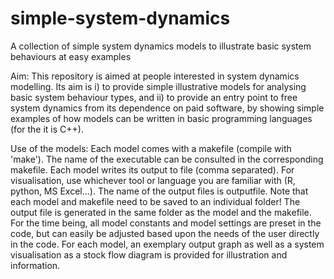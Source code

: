 # simple-system-dynamics
A collection of simple system dynamics models to illustrate basic system behaviours at easy examples

Aim: 
This repository is aimed at people interested in system dynamics modelling. Its aim is i) to provide simple illustrative models for analysing basic system behaviour types, and ii) to provide an entry point to free system dynamics from its dependence on paid software, by showing simple examples of how models can be written in basic programming languages (for the it is C++). 

Use of the models:
Each model comes with a makefile (compile with 'make'). The name of the executable can be consulted in the corresponding makefile. Each model writes its output to file (comma separated). For visualisation, use whichever tool or language you are familiar with (R, python, MS Excel...). The name of the output files is outputfile. 
Note that each model and makefile need to be saved to an individual folder! The output file is generated in the same folder as the model and the makefile. 
For the time being, all model constants and model settings are preset in the code, but can easily be adjusted based upon the needs of the user directly in the code. 
For each model, an exemplary output graph as well as a system visualisation as a stock flow diagram is provided for illustration and information. 

